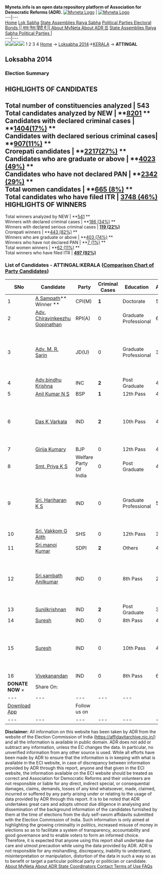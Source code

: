 **Myneta.info is an open data repository platform of Association for Democratic Reforms (ADR).**
[![Myneta Logo](https://www.myneta.info/lib/img/myneta-logo.png)](https://www.myneta.info/) | [![Myneta Logo](https://www.myneta.info/lib/img/adr-logo.png)](https://adrindia.org)  
---|---  
[Home](https://www.myneta.info/) [Lok Sabha](https://www.myneta.info/#ls "Lok Sabha") [ State Assemblies ](https://www.myneta.info/#sa "State Assemblies") [Rajya Sabha](https://www.myneta.info/#rs "Rajya Sabha") [Political Parties ](https://www.myneta.info/party "Political Parties") [ Electoral Bonds ](https://www.myneta.info/electoral_bonds "Electoral Bonds") [ || माय नेता हिंदी में || ](https://translate.google.co.in/translate?prev=hp&hl=en&js=y&u=www.myneta.info&sl=en&tl=hi&history_state0=) [ About MyNeta ](https://adrindia.org/content/about-myneta) [ About ADR ](https://adrindia.org/about-adr/who-we-are) [☰](javascript:void\(0\))
[ State Assemblies ](https://www.myneta.info/#sa "State Assemblies") [ Rajya Sabha ](https://www.myneta.info/#rs "Rajya Sabha") [ Political Parties ](https://www.myneta.info/party "Political Parties")
|   
---|---  
![](https://www.myneta.info/lib/img/banner/banner-1.png)![](https://www.myneta.info/lib/img/banner/banner-2.png)![](https://www.myneta.info/lib/img/banner/banner-3.png)![](https://www.myneta.info/lib/img/banner/banner-4.png)
1  2  3  4 
[Home](https://www.myneta.info/) → [Loksabha 2014](https://www.myneta.info/ls2014/)→[KERALA](https://www.myneta.info/ls2014/index.php?action=show_constituencies&state_id=11) → **ATTINGAL**
### 
## Loksabha 2014
###  Election Summary 
HIGHLIGHTS OF CANDIDATES  
---  
Total number of constituencies analyzed |  543   
Total candidates analyzed by NEW | **[8201](https://www.myneta.info/ls2014/index.php?action=summary&subAction=candidates_analyzed&sort=candidate#summary) **  
Candidates with declared criminal cases | **[1404(17%)](https://www.myneta.info/ls2014/index.php?action=summary&subAction=crime&sort=candidate#summary) **  
Candidates with declared serious criminal cases| **[907(11%)](https://www.myneta.info/ls2014/index.php?action=summary&subAction=serious_crime&sort=candidate#summary) **  
Crorepati candidates | **[2217(27%)](https://www.myneta.info/ls2014/index.php?action=summary&subAction=crorepati&sort=candidate#summary) **  
Candidates who are graduate or above | **[4023 (49%)](https://www.myneta.info/ls2014/index.php?action=summary&subAction=education&sort=candidate#summary) **  
Candidates who have not declared PAN | **[2342 (29%)](https://www.myneta.info/ls2014/index.php?action=summary&subAction=without_pan&sort=candidate#summary) **  
Total women candidates | **[665 (8%)](https://www.myneta.info/ls2014/index.php?action=summary&subAction=women_candidate&sort=candidate#summary) **  
Total candidates who have filed ITR | [**3748 (46%)**](https://www.myneta.info/ls2014/index.php?action=summary&subAction=filed_itr&sort=candidate#summary)  
HIGHLIGHTS OF WINNERS  
---  
Total winners analyzed by NEW | **[541](https://www.myneta.info/ls2014/index.php?action=summary&subAction=winner_analyzed&sort=candidate#summary) **  
Winners with declared criminal cases | **[186 (34%)](https://www.myneta.info/ls2014/index.php?action=summary&subAction=winner_crime&sort=candidate#summary) **  
Winners with declared serious criminal cases | **[119 (22%)](https://www.myneta.info/ls2014/index.php?action=summary&subAction=winner_serious_crime&sort=candidate#summary)**  
Crorepati winners | **[443 (82%)](https://www.myneta.info/ls2014/index.php?action=summary&subAction=winner_crorepati&sort=candidate#summary) **  
Winners who are graduate or above | **[403 (74%)](https://www.myneta.info/ls2014/index.php?action=summary&subAction=winner_education&sort=candidate#summary) **  
Winners who have not declared PAN | **[7 (1%)](https://www.myneta.info/ls2014/index.php?action=summary&subAction=winner_without_pan&sort=candidate#summary) **  
Total women winners | **[62 (11%)](https://www.myneta.info/ls2014/index.php?action=summary&subAction=winner_women&sort=candidate#summary) **  
Total winners who have filed ITR | [**497 (92%)**](https://www.myneta.info/ls2014/index.php?action=summary&subAction=winner_filed_itr&sort=candidate#summary)  
### List of Candidates - ATTINGAL:KERALA ([Comparison Chart of Party Candidates](https://www.myneta.info/ls2014/comparisonchart.php?constituency_id=60))
SNo | Candidate| Party| Criminal Cases| Education| Age| Total Assets| Liabilities  
---|---|---|---|---|---|---|---  
1  | [A Sampath](https://www.myneta.info/ls2014/candidate.php?candidate_id=340)** Winner ** | CPI(M) | **1** | Doctorate| 51 | Rs 1,77,91,149 ~ 1 Crore+ | Rs 14,21,392 ~ 14 Lacs+  
2  | [Adv. Chirayinkeezhu Gopinathan](https://www.myneta.info/ls2014/candidate.php?candidate_id=1976) | RPI(A) | 0 | Graduate Professional| 66 | Rs 9,20,662 ~ 9 Lacs+ | Rs 1,00,000 ~ 1 Lacs+  
3  | [Adv. M. R. Sarin](https://www.myneta.info/ls2014/candidate.php?candidate_id=1975) | JD(U) | 0 | Graduate Professional| 37 | ![](https://myneta.info/image_v2.php?myneta_folder=ls2014&candidate_id=1975&col=ta) | ![](https://myneta.info/image_v2.php?myneta_folder=ls2014&candidate_id=1975&col=lia)  
4  | [Adv.bindhu Krishna](https://www.myneta.info/ls2014/candidate.php?candidate_id=694) | INC | **2** | Post Graduate| 41 | Rs 37,64,729 ~ 37 Lacs+ | Rs 8,53,967 ~ 8 Lacs+  
5  | [Anil Kumar N S](https://www.myneta.info/ls2014/candidate.php?candidate_id=695) | BSP | **1** | 12th Pass| 45 | Rs 4,33,000 ~ 4 Lacs+ | Rs 0 ~   
6  | [Das K Varkala](https://www.myneta.info/ls2014/candidate.php?candidate_id=696) | IND | **2** | 10th Pass| 41 | ![](https://myneta.info/image_v2.php?myneta_folder=ls2014&candidate_id=696&col=ta) | ![](https://myneta.info/image_v2.php?myneta_folder=ls2014&candidate_id=696&col=lia)  
7  | [Girija Kumary](https://www.myneta.info/ls2014/candidate.php?candidate_id=341) | BJP | 0 | 12th Pass| 48 | Rs 32,79,941 ~ 32 Lacs+ | Rs 1,46,000 ~ 1 Lacs+  
8  | [Smt. Priya K S](https://www.myneta.info/ls2014/candidate.php?candidate_id=344) | Welfare Party Of India | 0 | Post Graduate| 42 | Rs 45,30,512 ~ 45 Lacs+ | Rs 0 ~   
9  | [Sri. Hariharan K S](https://www.myneta.info/ls2014/candidate.php?candidate_id=2506) | IND | 0 | Graduate Professional| 50 | ![](https://myneta.info/image_v2.php?myneta_folder=ls2014&candidate_id=2506&col=ta) | ![](https://myneta.info/image_v2.php?myneta_folder=ls2014&candidate_id=2506&col=lia)  
10  | [Sri. Vakkom G Ajith](https://www.myneta.info/ls2014/candidate.php?candidate_id=1972) | SHS | 0 | 12th Pass| 37 | Rs 11,20,000 ~ 11 Lacs+ | Rs 0 ~   
11  | [Sri.manoj Kumar](https://www.myneta.info/ls2014/candidate.php?candidate_id=342) | SDPI | **2** | Others| 47 | Rs 2,84,000 ~ 2 Lacs+ | Rs 1,99,789 ~ 1 Lacs+  
12  | [Sri.sambath Anilkumar](https://www.myneta.info/ls2014/candidate.php?candidate_id=1971) | IND | 0 | 8th Pass| 26 | ![](https://myneta.info/image_v2.php?myneta_folder=ls2014&candidate_id=1971&col=ta) | ![](https://myneta.info/image_v2.php?myneta_folder=ls2014&candidate_id=1971&col=lia)  
13  | [Sunilkrishnan](https://www.myneta.info/ls2014/candidate.php?candidate_id=339) | IND | **2** | Post Graduate| 36 | Rs 53,10,000 ~ 53 Lacs+ | Rs 0 ~   
14  | [Suresh](https://www.myneta.info/ls2014/candidate.php?candidate_id=1974) | IND | 0 | 8th Pass| 40 | Rs 23,60,000 ~ 23 Lacs+ | Rs 0 ~   
15  | [Suresh](https://www.myneta.info/ls2014/candidate.php?candidate_id=1977) | IND | 0 | 10th Pass| 44 | ![](https://myneta.info/image_v2.php?myneta_folder=ls2014&candidate_id=1977&col=ta) | ![](https://myneta.info/image_v2.php?myneta_folder=ls2014&candidate_id=1977&col=lia)  
16  | [Vivekanandan](https://www.myneta.info/ls2014/candidate.php?candidate_id=1973) | IND | 0 | 8th Pass| 64 | Rs 4,652 ~ 4 Thou+ | Rs 0 ~   
|  **DONATE NOW** × |  Share On:  | [](https://api.whatsapp.com/send?text=https%3A%2F%2Fmyneta.info%2Fpunjab2022%2Findex.php%3Faction%3Dshow_constituencies%26state_id%3D19) | [](https://www.facebook.com/sharer/sharer.php?u=https%3A%2F%2Fmyneta.info%2Fpunjab2022%2Findex.php%3Faction%3Dshow_constituencies%26state_id%3D19) | [](https://twitter.com/share?url=https%3A%2F%2Fmyneta.info%2Fpunjab2022%2Findex.php%3Faction%3Dshow_constituencies%26state_id%3D19)  
---|---|---|---|---  
| [ Download App ](https://play.google.com/store/apps/details?id=com.webrosoft.myneta1&pcampaignid=pcampaignidMKT-Other-global-all-co-prtnr-py-PartBadge-Mar2515-1) | [](https://play.google.com/store/apps/details?id=com.webrosoft.myneta1&pcampaignid=pcampaignidMKT-Other-global-all-co-prtnr-py-PartBadge-Mar2515-1) |  Follow us on  | [](https://www.facebook.com/adrindia.org/) | [](https://twitter.com/adrspeaks) | [](https://groups.google.com/g/national-election-watch?hl=en&pli=1) | [](https://www.instagram.com/adrspeaks/) | [](https://www.youtube.com/user/adrspeaks) | [](https://sharechat.com/profile/adrspeaks)  
---|---|---|---|---|---|---|---|---  
**Disclaimer:** All information on this website has been taken by ADR from the website of the Election Commission of India (https://affidavitarchive.nic.in/) and all the information is available in public domain. ADR does not add or subtract any information, unless the EC changes the data. In particular, no unverified information from any other source is used. While all efforts have been made by ADR to ensure that the information is in keeping with what is available in the ECI website, in case of discrepancy between information provided by ADR through this report, anyone and that given in the ECI website, the information available on the ECI website should be treated as correct and Association for Democratic Reforms and their volunteers are not responsible or liable for any direct, indirect special, or consequential damages, claims, demands, losses of any kind whatsoever, made, claimed, incurred or suffered by any party arising under or relating to the usage of data provided by ADR through this report. It is to be noted that ADR undertakes great care and adopts utmost due diligence in analysing and dissemination of the background information of the candidates furnished by them at the time of elections from the duly self-sworn affidavits submitted with the Election Commission of India. Such information is only aimed at highlighting the growing criminality in politics, increased misuse of money in elections so as to facilitate a system of transparency, accountability and good governance and to enable voters to form an informed choice. Therefore, it is expected that anyone using this report shall undertake due care and utmost precaution while using the data provided by ADR. ADR is not responsible for any mishandling, discrepancy, inability to understand, misinterpretation or manipulation, distortion of the data in such a way so as to benefit or target a particular political party or politician or candidate. 
[ About MyNeta ](https://adrindia.org/content/about-myneta) [ About ADR ](https://adrindia.org/about-adr/who-we-are) [ State Coordinators ](https://adrindia.org/about-adr/state-coordinators) [ Contact ](https://adrindia.org/contact-us) [ Terms of Use ](https://adrindia.org/content/adr-terms-use) [ FAQs ](https://adrindia.org/content/faqs)
